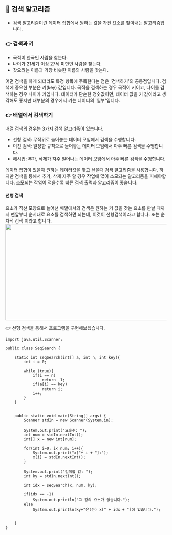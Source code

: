 ## 📌 검색 알고리즘
- 검색 알고리즘이란 데이터 집합에서 원하는 값을 가진 요소를 찿아내는 알고리즘입니다.

### 👉 검색과 키
+ 국적이 한국인 사람을 찿는다.
+ 나이가 21세기 이상 27세 미만인 사람을 찿는다.
+ 찿으려는 이름과 가장 비슷한 이름의 사람을 찿는다.

어떤 검색을 하게 되더라도 특정 항목에 주목한다는 점은 '검색하기'의 공통점입니다.
검색에 중요한 부분은 키(key) 값입니다. 국적을 검색하는 경우 국적이 키이고, 나이를 검색하는 경우 나이가 키입니다. 
데이터가 단순한 정숫값이면, 데이터 값을 키 값이라고 생각해도 좋지만 대부분의 경우에서 키는 데이터의 '일부'입니다.

### 👉 배열에서 검색하기
배열 검색의 경우는 3가지 검색 알고리즘이 있습니다.
+ 선형 검색: 무작위로 늘어놓는 데이터 모임에서 검색을 수행합니다.
+ 이진 검색: 일정한 규칙으로 늘어놓는 데이터 모임에서 아주 빠른 검색을 수행합니다.
+ 해시법: 추가, 삭제가 자주 일어나는 데이터 모임에서 아주 빠른 검색을 수행합니다. 

데이터 집합이 있을때 원하는 데이터값을 찿고 싶을때 검색 알고리즘을 사용합니다. 하지만 검색을 통해서 추가, 삭제 자주 할 경우 작업에 많이 소모되는 알고리즘을 피해야합니다.
소모되는 작업이 적을수록 빠른 검색 출력과 알고리즘이 좋습니다. 

#### 선형 검색
요소가 직선 모양으로 늘어선 배열에서의 검색은 원하는 키 값을 갖는 요소를 만날 때까지 맨앞부터 순서대로 요소를 검색하면 되는데, 이것이 선형검색이라고 합니다. 또는 순차적 검색 이라고 합니다.
</br>
<img src="https://user-images.githubusercontent.com/58936137/178182517-7cee5461-8a20-49a3-bcb7-7f5c50d66709.png" width="600px" height="300px">

👉 선형 검색을 통해서 프로그램을 구현해보겠습니다.

~~~
import java.util.Scanner;

public class SeqSearch {

    static int seqSearch(int[] a, int n, int key){
        int i = 0;

        while (true){
            if(i == n)
                return -1;
            if(a[i] == key)
                return i;
            i++;
        }
    }

    
    public static void main(String[] args) {
        Scanner stdIn = new Scanner(System.in);

        System.out.print("요솟수: ");
        int num = stdIn.nextInt();
        int[] x = new int[num];

        for(int i=0; i< num; i++){
            System.out.print("x["+ i + "]:");
            x[i] = stdIn.nextInt();
        }

        System.out.print("검색할 값: ");
        int ky = stdIn.nextInt();

        int idx = seqSearch(x, num, ky);

        if(idx == -1)
            System.out.println("그 값의 요소가 없습니다.");
        else
            System.out.println(ky+"은(는) x[" + idx + "]에 있습니다.");


    }
}
~~~
